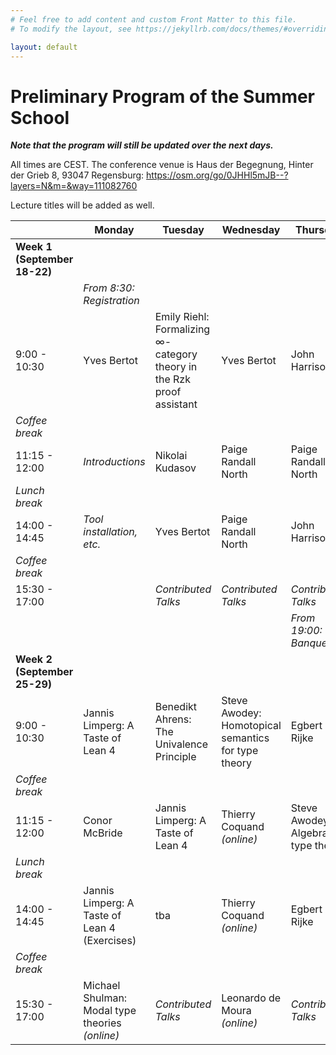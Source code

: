 ```yaml
---
# Feel free to add content and custom Front Matter to this file.
# To modify the layout, see https://jekyllrb.com/docs/themes/#overriding-theme-defaults

layout: default
---
```


# Preliminary Program of the Summer School #

***Note that the program will still be updated over the next days.***

All times are CEST. The conference venue is Haus der Begegnung, Hinter der Grieb 8, 93047 Regensburg: https://osm.org/go/0JHHl5mJB--?layers=N&m=&way=111082760


Lecture titles will be added as well.

|                              | Monday                         | Tuesday             | Wednesday           | Thursday                     | Friday              |
|------------------------------|--------------------------------|---------------------|---------------------|------------------------------|---------------------|
| **Week 1 (September 18-22)** |
|                              | *From 8:30:<br> Registration*  | 
| 9:00 - 10:30                 | Yves Bertot                    | Emily Riehl: Formalizing ∞-category theory in the Rzk proof assistant         | Yves Bertot         | John Harrison                | John Harrison       |
| *Coffee break*
| 11:15 - 12:00                | *Introductions*                | Nikolai Kudasov     | Paige Randall North | Paige Randall North | Angeliki Koutsoukou-Argyraki |
| *Lunch break*
| 14:00 - 14:45                | *Tool installation, etc.*                               | Yves Bertot         | Paige Randall North | John Harrison                | Angeliki Koutsoukou-Argyraki |
| *Coffee break*
| 15:30 - 17:00                |                                | *Contributed Talks* | *Contributed Talks* | *Contributed Talks*
|                              |                                |                     |                     | *From 19:00:<br> Banquet*
| **Week 2 (September 25-29)** |
| 9:00 - 10:30                 | Jannis Limperg: A Taste of Lean 4                 | Benedikt Ahrens: The Univalence Principle     | Steve Awodey: Homotopical semantics for type theory                 | Egbert Rijke                 | tba
| *Coffee break*
| 11:15 - 12:00                | Conor McBride                         | Jannis Limperg: A Taste of Lean 4      | Thierry Coquand *(online)*   | Steve Awodey: Algebraic type theory                 | tba
| *Lunch break*
| 14:00 - 14:45                | Jannis Limperg: A Taste of Lean 4 (Exercises)                 | tba                 | Thierry Coquand *(online)*   | Egbert Rijke                 |
| *Coffee break*
| 15:30 - 17:00                | Michael Shulman: Modal type theories *(online)*     | *Contributed Talks* | Leonardo de Moura *(online)* | *Contributed Talks*          |
